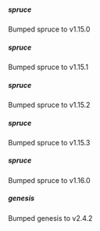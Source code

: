 
##### spruce
Bumped spruce to v1.15.0

##### spruce
Bumped spruce to v1.15.1

##### spruce
Bumped spruce to v1.15.2

##### spruce
Bumped spruce to v1.15.3

##### spruce
Bumped spruce to v1.16.0

##### genesis
Bumped genesis to v2.4.2
